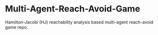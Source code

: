 # Multi-Agent-Reach-Avoid-Game
Hamilton-Jacobi (HJ) reachability analysis based multi-agent reach-avoid game repo.
